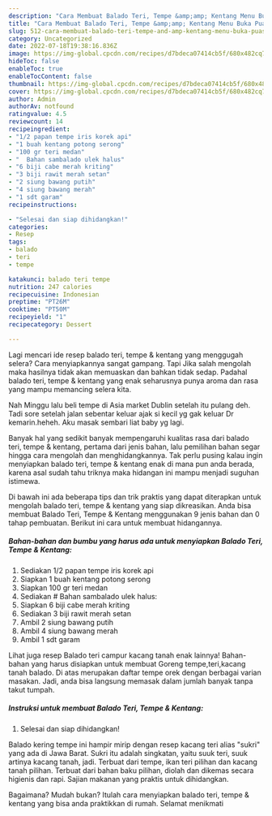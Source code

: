 ```yaml
---
description: "Cara Membuat Balado Teri, Tempe &amp;amp; Kentang Menu Buka Puas"
title: "Cara Membuat Balado Teri, Tempe &amp;amp; Kentang Menu Buka Puas"
slug: 512-cara-membuat-balado-teri-tempe-and-amp-kentang-menu-buka-puas
category: Uncategorized
date: 2022-07-18T19:38:16.836Z
image: https://img-global.cpcdn.com/recipes/d7bdeca07414cb5f/680x482cq70/balado-teri-tempe-kentang-foto-resep-utama.jpg
hideToc: false
enableToc: true
enableTocContent: false
thumbnail: https://img-global.cpcdn.com/recipes/d7bdeca07414cb5f/680x482cq70/balado-teri-tempe-kentang-foto-resep-utama.jpg
cover: https://img-global.cpcdn.com/recipes/d7bdeca07414cb5f/680x482cq70/balado-teri-tempe-kentang-foto-resep-utama.jpg
author: Admin
authorAv: notfound
ratingvalue: 4.5
reviewcount: 14
recipeingredient:
- "1/2 papan tempe iris korek api"
- "1 buah kentang potong serong"
- "100 gr teri medan"
- "  Bahan sambalado ulek halus"
- "6 biji cabe merah kriting"
- "3 biji rawit merah setan"
- "2 siung bawang putih"
- "4 siung bawang merah"
- "1 sdt garam"
recipeinstructions:

- "Selesai dan siap dihidangkan!"
categories:
- Resep
tags:
- balado
- teri
- tempe

katakunci: balado teri tempe 
nutrition: 247 calories
recipecuisine: Indonesian
preptime: "PT26M"
cooktime: "PT50M"
recipeyield: "1"
recipecategory: Dessert

---
```



Lagi mencari ide resep balado teri, tempe &amp; kentang yang menggugah selera? Cara menyiapkannya sangat gampang. Tapi Jika salah mengolah maka hasilnya tidak akan memuaskan dan bahkan tidak sedap. Padahal balado teri, tempe &amp; kentang yang enak seharusnya punya aroma dan rasa yang mampu memancing selera kita.


Nah Minggu lalu beli tempe di Asia market Dublin setelah itu pulang deh. Tadi sore setelah jalan sebentar keluar ajak si kecil yg gak keluar Dr kemarin.heheh. Aku masak sembari liat baby yg lagi.

Banyak hal yang sedikit banyak mempengaruhi kualitas rasa dari balado teri, tempe &amp; kentang, pertama dari jenis bahan, lalu pemilihan bahan segar hingga cara mengolah dan menghidangkannya. Tak perlu pusing kalau ingin menyiapkan balado teri, tempe &amp; kentang enak di mana pun anda berada, karena asal sudah tahu triknya maka hidangan ini mampu menjadi suguhan istimewa.


Di bawah ini ada beberapa tips dan trik praktis yang dapat diterapkan untuk mengolah balado teri, tempe &amp; kentang yang siap dikreasikan. Anda bisa membuat Balado Teri, Tempe &amp; Kentang menggunakan 9 jenis bahan dan 0 tahap pembuatan. Berikut ini cara untuk membuat hidangannya.

<!--inarticleads1-->

##### Bahan-bahan dan bumbu yang harus ada untuk menyiapkan Balado Teri, Tempe &amp; Kentang:

1. Sediakan 1/2 papan tempe iris korek api
1. Siapkan 1 buah kentang potong serong
1. Siapkan 100 gr teri medan
1. Sediakan  # Bahan sambalado ulek halus:
1. Siapkan 6 biji cabe merah kriting
1. Sediakan 3 biji rawit merah setan
1. Ambil 2 siung bawang putih
1. Ambil 4 siung bawang merah
1. Ambil 1 sdt garam


Lihat juga resep Balado teri campur kacang tanah enak lainnya! Bahan-bahan yang harus disiapkan untuk membuat Goreng tempe,teri,kacang tanah balado. Di atas merupakan daftar tempe orek dengan berbagai varian masakan. Jadi, anda bisa langsung memasak dalam jumlah banyak tanpa takut tumpah. 

<!--inarticleads2-->

##### Instruksi untuk membuat Balado Teri, Tempe &amp; Kentang:


1. Selesai dan siap dihidangkan!

Balado kering tempe ini hampir mirip dengan resep kacang teri alias &#34;sukri&#34; yang ada di Jawa Barat. Sukri itu adalah singkatan, yaitu suuk teri, suuk artinya kacang tanah, jadi. Terbuat dari tempe, ikan teri pilihan dan kacang tanah pilihan. Terbuat dari bahan baku pilihan, diolah dan dikemas secara higienis dan rapi. Sajian makanan yang praktis untuk dihidangkan. 

Bagaimana? Mudah bukan? Itulah cara menyiapkan balado teri, tempe &amp; kentang yang bisa anda praktikkan di rumah. Selamat menikmati
